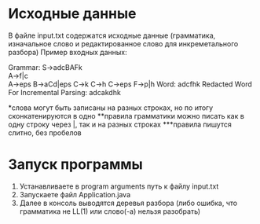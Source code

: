 # Исходные данные
<div>
  В файле input.txt содержатся исходные данные (грамматика, изначальное слово и редактированное слово для инкреметального разбора)
  Пример входных данных:
  
  Grammar:
  S->adcBAFk  
  A->f|c  
  A->eps
  B->aCd|eps
  C->k
  C->h
  C->eps
  F->p|h
  Word:
  adcfhk
  Redacted Word For Incremental Parsing:
  adcakdhk
  
  *слова могут быть записаны на разных строках, но по итогу сконкатенируются в одно
  **правила грамматики можно писать как в одну строку через |, так и на разных строках
  ***правила пишутся слитно, без пробелов
</div>


# Запуск программы
1. Устанавливаете в program arguments путь к файлу input.txt
2. Запускаете файл Application.java
3. Далее в консоль выводятся деревья разбора (либо ошибка, что грамматика не LL(1) или слово(-а) нельзя разобрать)
